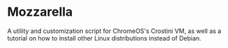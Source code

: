 # Mozzarella
A utility and customization script for ChromeOS's Crostini VM, as well as a tutorial on how to install other Linux distributions instead of Debian.
